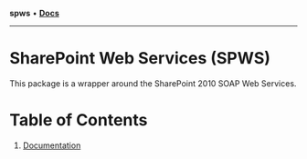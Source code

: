 **spws** • [**Docs**](globals.md)

***

# SharePoint Web Services (SPWS)

This package is a wrapper around the SharePoint 2010 SOAP Web Services.

# Table of Contents

1.  [Documentation](./docs/modules.md)
